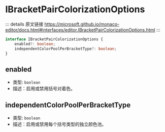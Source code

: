 # IBracketPairColorizationOptions
        
::: details 原文链接
https://microsoft.github.io/monaco-editor/docs.html#interfaces/editor.IBracketPairColorizationOptions.html
:::

```ts
interface IBracketPairColorizationOptions {
    enabled?: boolean;
    independentColorPoolPerBracketType?: boolean;
}
```

## enabled
- 类型: `boolean`
- 描述：启用或禁用括号对着色。

## independentColorPoolPerBracketType
- 类型: `boolean`
- 描述：启用或禁用每个括号类型的独立颜色池。